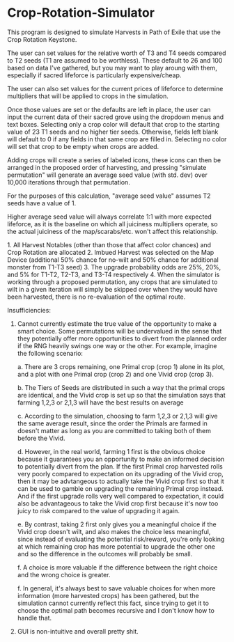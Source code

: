 # Crop-Rotation-Simulator

This program is designed to simulate Harvests in Path of Exile that use the Crop Rotation Keystone. 

The user can set values for the relative worth of T3 and T4 seeds compared to T2 seeds (T1 are assumed to be worthless).
            These default to 26 and 100 based on data I've gathered, but you may want to play aroung with them, especially if sacred lifeforce is particularly expensive/cheap. 

The user can also set values for the current prices of lifeforce to determine multipliers that will be applied to crops in the simulation. 

Once those values are set or the defaults are left in place, the user can input the current data of their sacred grove using the dropdown menus and text boxes. 
Selecting only a crop color will default that crop to the starting value of 23 T1 seeds and no higher tier seeds. 
Otherwise, fields left blank will default to 0 if any fields in that same crop are filled in. 
Selecting no color will set that crop to be empty when crops are added. 

Adding crops will create a series of labeled icons, these icons can then be arranged in the proposed order of harvesting, and pressing "simulate permutation" will generate an average seed value (with std. dev) over 10,000 iterations through that permutation. 

For the purposes of this calculation, "average seed value" assumes T2 seeds have a value of 1.

Higher average seed value will always correlate 1:1 with more expected lifeforce, as it is the baseline on which all juiciness multipliers operate, so the actual juiciness of the map/scarabs/etc. won't affect this relationship.  

<break>
1. All Harvest Notables (other than those that affect color chances) and Crop Rotation are allocated
2. Imbued Harvest was selected on the Map Device (additional 50% chance for no-wilt and 50% chance for additional monster from T1-T3 seed)
3. The upgrade probability odds are 25%, 20%, and 5% for T1-T2, T2-T3, and T3-T4 respectively
4. When the simulator is working through a proposed permutation, any crops that are simulated to wilt in a given iteration will simply be skipped over when they would have been harvested, there is no re-evaluation of the optimal route.

Insufficiencies:
1. Cannot currently estimate the true value of the opportunity to make a smart choice. Some permutations will be undervalued in the sense that they potentially offer more opportunities to divert from the planned order if the RNG heavily swings one way or the other. For example, imagine the following scenario:

   a. There are 3 crops remaining, one Primal crop (crop 1) alone in its plot, and a plot with one Primal crop (crop 2) and one Vivid crop (crop 3).
   
   b. The Tiers of Seeds are distributed in such a way that the primal crops are identical, and the Vivid crop is set up so that the simulation says that farming 1,2,3 or 2,1,3 will have the best results on average 
   
   c. According to the simulation, choosing to farm 1,2,3 or 2,1,3 will give the same average result, since the order the Primals are farmed in doesn't matter as long as you are committed to taking both of them before the Vivid.
   
   d. However, in the real world, farming 1 first is the obvious choice because it guarantees you an opportunity to make an informed decision to potentially divert from the plan. If the first Primal crop harvested rolls very poorly compared to expectation on its upgrading of the Vivid crop, then it may be advtangeous to actually take the Vivid crop first so that it can be used to gamble on upgrading the remaining Primal crop instead. And if the first upgrade rolls very well compared to expectation, it could also be advantageous to take the Vivid crop first because it's now too juicy to risk compared to the value of upgrading it again.
   
   e. By contrast, taking 2 first only gives you a meaningful choice if the Vivid crop doesn't wilt, and also makes the choice less meaningful, since instead of evaluating the potential risk/reward, you're only looking at which remaining crop has more potential to upgrade the other one and so the difference in the outcomes will probably be small.

   f. A choice is more valuable if the difference between the right choice and the wrong choice is greater. 
               
   f. In general, it's always best to save valuable choices for when more information (more harvested crops) has been gathered, but the simulation cannot currently reflect this fact, since trying to get it to choose the optimal path becomes recursive and I don't know how to handle that.
   
3. GUI is non-intuitive and overall pretty shit.
